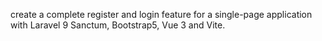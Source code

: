 create a complete register and login feature for a single-page application with Laravel 9 Sanctum, Bootstrap5, Vue 3 and Vite.


